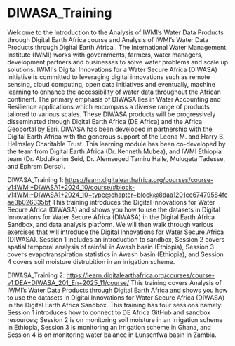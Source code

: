 # DIWASA_Training
Welcome to the Introduction to the Analysis of IWMI’s Water Data Products through Digital Earth Africa course and Analysis of IWMI’s Water Data Products through Digital Earth Africa . The International Water Management Institute (IWMI) works with governments, farmers, water managers, development partners and businesses to solve water problems and scale up solutions. IWMI's Digital Innovations for a Water Secure Africa (DIWASA) initiative is committed to leveraging digital innovations such as remote sensing, cloud computing, open data initiatives and eventually, machine learning to enhance the accessibility of water data throughout the African continent. The primary emphasis of DIWASA lies in Water Accounting and Resilience applications which encompass a diverse range of products tailored to various scales. These DIWASA products will be progressively disseminated through Digital Earth Africa (DE Africa) and the Africa Geoportal by Esri. DIWASA has been developed in partnership with the Digital Earth Africa with the generous support of the Leona M. and Harry B. Helmsley Charitable Trust. This learning module has been co-developed by the team from Digital Earth Africa (Dr. Kenneth Mubea), and IWMI Ethiopia team (Dr. Abdulkarim Seid, Dr. Alemseged Tamiru Haile, Mulugeta Tadesse, and Ephrem Derso).

DIWASA_Training 1: https://learn.digitalearthafrica.org/courses/course-v1:IWMI+DIWASA1+2024_10/course/#block-v1:IWMI+DIWASA1+2024_10+type@chapter+block@8daa1201cc67479584fcae3b026335bf
This training introduces the Digital Innovations for Water Secure Africa (DIWASA) and shows you how to use the datasets in Digital Innovations for Water Secure Africa (DIWASA) in the Digital Earth Africa Sandbox, and data analysis platform. We will then walk through various exercises that will introduce the Digital Innovations for Water Secure Africa (DIWASA). Session 1 includes an introduction to sandbox, Session 2 covers spatial temporal analysis of rainfall in Awash basin (Ethiopia), Session 3 covers evapotranspiration statistics in Awash basin (Ethiopia), and Session 4 covers soil moisture distrubition in an irrigation scheme.

DIWASA_Training 2: https://learn.digitalearthafrica.org/courses/course-v1:DEA+DIWASA_201_En+2025_11/course/
This training covers Analysis of IWMI’s Water Data Products through Digital Earth Africa and shows you how to use the datasets in Digital Innovations for Water Secure Africa (DIWASA) in the Digital Earth Africa Sandbox. This training has four sessions namely: Session 1 introduces how to connect to DE Africa GitHub and sandbox resources; Session 2 is on monitoring soil moisture in an irrigation scheme in Ethiopia, Session 3 is monitoring an irrigation scheme in Ghana, and Session 4 is on monitoring water balance in Lunsenfwa basin in Zambia. 


